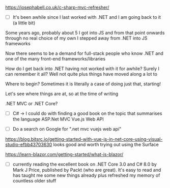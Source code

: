 https://josephabell.co.uk/c-sharp-mvc-refresher/

- [ ] It's been awhile since I last worked with .NET and I am going back to it (a little bit)

Some years ago, probably about 5 I got into JS and from that point onwards through no real choice of my own I stepped away from .NET into JS frameworks

Now there seems to be a demand for full-stack people who know .NET and one of the many front-end frameworks/libraries

How do I get back into .NET having not worked with it for awhile? Surely I can remember it all? Well not quite plus things have moved along a lot to

Where to begin? Sometimes it is literally a case of doing just that, starting!

Let's see where things are at, so at the time of writing

.NET MVC or .NET Core?

- [ ] C# -> I could do with finding a good book on the topic that summarises the language
ASP.Net MVC
Vue.js
Web API

- [ ] Do a search on Google for ".net mvc vuejs web api"

https://blog.bitsrc.io/getting-started-with-vue-js-in-net-core-using-visual-studio-efbb43703630 looks good and worth trying out using the Surface

https://learn-blazor.com/getting-started/what-is-blazor/

- [ ] currently reading the excellent book on .NET Core 3.0 and C# 8.0 by Mark J Price, published by Packt (who are great). It's easy to read and has taught me some new things already plus refreshed my memory of countless older stuff